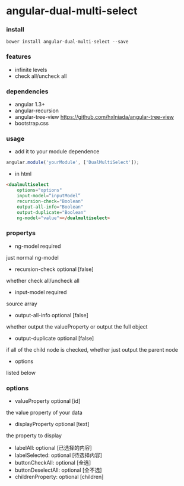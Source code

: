 # angular-dual-multi-select
### install
```
bower install angular-dual-multi-select --save
```
### features
* infinite levels
* check all/uncheck all

### dependencies
* angular 1.3+
* angular-recursion
* angular-tree-view https://github.com/hxlniada/angular-tree-view
* bootstrap.css

### usage
* add it to your module dependence
```javascript
angular.module('yourModule', ['DualMultiSelect']);
```
* in html
```html
<dualmultiselect
    options="options"
    input-model=“inputModel”
    recursion-check="Boolean"
    output-all-info="Boolean"
    output-duplicate="Boolean"
    ng-model="value"></dualmultiselect>
```

### propertys
* ng-model required
 
 just normal ng-model

* recursion-check optional [false]
 
 whether check all/uncheck all

* input-model required

 source array

* output-all-info optional [false]

 whether output the valueProperty or output the full object

* output-duplicate optional [false]

 if all of the child node is checked, whether just output the parent node

* options

listed below

### options

* valueProperty optional [id]
 
 the value property of your data

* displayProperty  optional [text]
 
 the property to display

* labelAll: optional [已选择的内容]
* labelSelected: optional [待选择内容]
* buttonCheckAll: optional [全选]
* buttonDeselectAll: optional [全不选]
* childrenProperty: optional [children]
